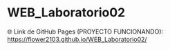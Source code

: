 # WEB_Laboratorio02

🌐 Link de GitHub Pages (PROYECTO FUNCIONANDO):
https://flower2103.github.io/WEB_Laboratorio02/ 
